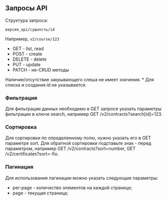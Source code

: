 ## Запросы API
Структура запроса:

`версия_api/сущность/id`

Например, `v2/course/123`

- GET - list, read
- POST - create
- DELETE - delete
- PUT - update
- PATCH - не-CRUD методы

Наличие/отсутствие закрывающего слеша не имеет значения.
\* Для списка и создания id не указывается.

### Фильтрация
Для фильтрации данных необходимо в GET запросе указать параметры фильтрации в ключе search, например GET /v2/contracts?search[id]=123.

### Сортировка
Для сортировки по определенному полю, нужно указать его в GET параметре sort. Для обратной сортировки подставьте знак - перед параметром, например GET /v2/contracts?sort=number, GET /v2/certificates?sort=-fio.

### Пагинация
Для использования пагинации можно указать следующие параметры:
- per-page - количество элементов на каждой странице;
- page - текущая страница;
